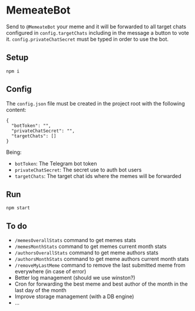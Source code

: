 # MemeateBot

Send to `@MemeateBot` your meme and it will be forwarded to all target chats configured in `config.targetChats`
including in the message a button to vote it. `config.privateChatSecret` must be typed in order to use the bot.

## Setup

```
npm i
```

## Config

The `config.json` file must be created in the project root with the following content:

```
{
  "botToken": "",
  "privateChatSecret": "",
  "targetChats": []
}
```

Being:

- `botToken`: The Telegram bot token
- `privateChatSecret`: The secret use to auth bot users
- `targetChats`: The target chat ids where the memes will be forwarded

## Run

```
npm start
```

## To do

- `/memesOverallStats` command to get memes stats
- `/memesMonthStats` command to get memes current month stats
- `/authorsOverallStats` command to get meme authors stats
- `/authorsMonthStats` command to get meme authors current month stats
- `/removeMyLastMeme` command to remove the last submitted meme from everywhere (in case of error)
- Better log management (should we use winston?)
- Cron for forwarding the best meme and best author of the month in the last day of the month
- Improve storage management (with a DB engine)
- ...
